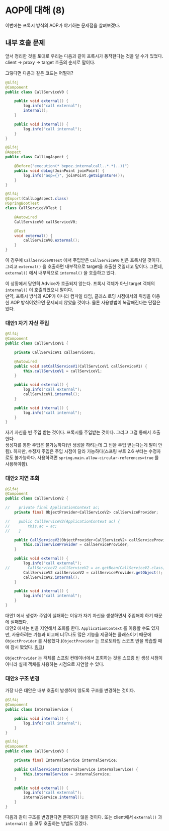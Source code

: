 # AOP에 대해 (8)

이번에는 프록시 방식의 AOP가 야기하는 문제점을 살펴보겠다.  

## 내부 호출 문제

앞서 정리한 것을 토대로 우리는 다음과 같이 프록시가 동작한다는 것을 알 수가 있었다.  
client -> proxy -> target 호출의 순서로 말이다.  

그렇다면 다음과 같은 코드는 어떨까?  

```java
@Slf4j
@Component
public class CallServiceV0 {

    public void external() {
        log.info("call external");
        internal();
    }

    public void internal() {
        log.info("call internal");
    }
}

@Slf4j
@Aspect
public class CallLogAspect {

    @Before("execution(* bepoz.internalcall..*.*(..))")
    public void doLog(JoinPoint joinPoint) {
        log.info("aop={}", joinPoint.getSignature());
    }
}

@Slf4j
@Import(CallLogAspect.class)
@SpringBootTest
class CallServiceV0Test {

    @Autowired
    CallServiceV0 callServiceV0;

    @Test
    void external() {
        callServiceV0.external();
    }
}
```

이 경우에 ``CallServiceV0Test`` 에서 주입받은 ``CallServiceV0``  빈은 프록시일 것이다. 그리고 ``external()`` 을 호출하면 내부적으로 target을 호출한 것일테고 말이다. 그런데, ``external()`` 에서 내부적으로 ``internal()`` 을 호출하고 있다.  

이 상황에서 당연히 Advice가 호출되지 않는다. 프록시 객체가 아닌 target 객체의 ``internal()`` 이 호출되었으니 말이다.  
만약, 프록시 방식의 AOP가 아니라 컴파일 타임, 클래스 로딩 시점에서의 위빙을 이용한 AOP 방식이었으면 문제되지 않았을 것이다. 물론 사용방법이 복잡해진다는 단점은 있다.  

### 대안1 자기 자신 주입

```java
@Slf4j
@Component
public class CallServiceV1 {

    private CallServiceV1 callServiceV1;

    @Autowired
    public void setCallServiceV1(CallServiceV1 callServiceV1) {
        this.callServiceV1 = callServiceV1;
    }

    public void external() {
        log.info("call external");
        callServiceV1.internal();
    }

    public void internal() {
        log.info("call internal");
    }
}
```

자기 자신을 빈 주입 받는 것이다. 프록시를 주입받는 것이다. 그리고 그걸 통해서 호출한다.  
생성자를 통한 주입은 불가능하다(빈 생성을 하려는데 그 빈을 주입 받는다는게 말이 안됨). 하지만, 수정자 주입은 주입 시점이 달라 가능하다(스프링 부트 2.6 부터는 수정자로도 불가능하다. 사용하려면 ``spring.main.allow-circular-references=true`` 를 사용해야함).  

### 대안2 지연 조회

```java
@Slf4j
@Component
public class CallServiceV2 {

//    private final ApplicationContext ac;
    private final ObjectProvider<CallServiceV2> callServiceProvider;

//    public CallServiceV2(ApplicationContext ac) {
//        this.ac = ac;
//    }

    public CallServiceV2(ObjectProvider<CallServiceV2> callServiceProvider) {
        this.callServiceProvider = callServiceProvider;
    }

    public void external() {
        log.info("call external");
//        CallServiceV2 callServiceV2 = ac.getBean(CallServiceV2.class);
        CallServiceV2 callServiceV2 = callServiceProvider.getObject();
        callServiceV2.internal();
    }

    public void internal() {
        log.info("call internal");
    }
}
```

대안1 에서 생성자 주입이 실패하는 이유가 자기 자신을 생성하면서 주입해야 하기 때문에 실패했다.  
대안2 에서는 빈을 지연해서 조회를 한다. ``ApplicationContext`` 를 이용할 수도 있지만, 사용하려는 기능과 비교해 너무나도 많은 기능을 제공하는 클래스이기 때문에 ``ObjectProvider`` 를 사용했다.(``ObjectProvider`` 는 프로토타입 스코프 빈을 학습할 때에 잠시 봤었다. [링크](https://github.com/Be-poz/TIL/blob/master/Spring/%EB%B9%88%20%EC%8A%A4%EC%BD%94%ED%94%84%EC%97%90%20%EB%8C%80%ED%95%B4.md))    

``ObjectProvider`` 는 객체를 스프링 컨테이너에서 조회하는 것을 스프링 빈 생성 시점이 아니라 실제 객체를 사용하는 시점으로 지연할 수 있다.  

### 대안3 구조 변경

가장 나은 대안은 내부 호출이 발생하지 않도록 구조를 변경하는 것이다.  

```java
@Slf4j
@Component
public class InternalService {

    public void internal() {
        log.info("call internal");
    }
}

@Slf4j
@Component
public class CallServiceV3 {

    private final InternalService internalService;

    public CallServiceV3(InternalService internalService) {
        this.internalService = internalService;
    }

    public void external() {
        log.info("call external");
        internalService.internal();
    }
}
```

다음과 같이 구조를 변경한다면 문제되지 않을 것이다. 또는 client에서 ``external()`` 과 ``internal()`` 을 모두 호출하는 방법도 있겠다.  

<br/>

